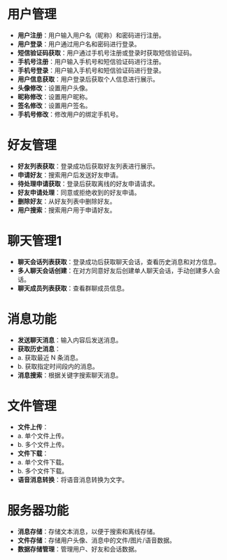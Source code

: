 # **用户管理**

- **用户注册**：用户输入用户名（昵称）和密码进行注册。
- **用户登录**：用户通过用户名和密码进行登录。
- **短信验证码获取**：用户通过手机号注册或登录时获取短信验证码。
- **手机号注册**：用户输入手机号和短信验证码进行注册。
- **手机号登录**：用户输入手机号和短信验证码进行登录。
- **用户信息获取**：用户登录后获取个人信息进行展示。
- **头像修改**：设置用户头像。
- **昵称修改**：设置用户昵称。
- **签名修改**：设置用户签名。
- **手机号修改**：修改用户的绑定手机号。

# **好友管理**

- **好友列表获取**：登录成功后获取好友列表进行展示。
- **申请好友**：搜索用户后发送好友申请。
- **待处理申请获取**：登录后获取离线的好友申请请求。
- **好友申请处理**：同意或拒绝收到的好友申请。
- **删除好友**：从好友列表中删除好友。
- **用户搜索**：搜索用户用于申请好友。

# **聊天管理**1

- **聊天会话列表获取**：登录成功后获取聊天会话，查看历史消息和对方信息。
- **多人聊天会话创建**：在对方同意好友后创建单人聊天会话，手动创建多人会话。
- **聊天成员列表获取**：查看群聊成员信息。

# **消息功能**

- **发送聊天消息**：输入内容后发送消息。
- **获取历史消息**：
- a. 获取最近 N 条消息。
- b. 获取指定时间段内的消息。
- **消息搜索**：根据关键字搜索聊天消息。

# **文件管理**

- **文件上传**：
- a. 单个文件上传。
- b. 多个文件上传。
- **文件下载**：
- a. 单个文件下载。
- b. 多个文件下载。
- **语音消息转换**：将语音消息转换为文字。

# **服务器功能**

- **消息存储**：存储文本消息，以便于搜索和离线存储。
- **文件存储**：存储用户头像、消息中的文件/图片/语音数据。
- **数据存储管理**：管理用户、好友和会话数据。

